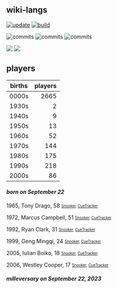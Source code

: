 ## wiki-langs
[![update](https://github.com/dreamerminsk/wiki-langs/actions/workflows/update-tables.yml/badge.svg)](https://github.com/dreamerminsk/wiki-langs/actions/workflows/update-tables.yml)
[![build](https://github.com/dreamerminsk/wiki-langs/actions/workflows/build.yml/badge.svg)](https://github.com/dreamerminsk/wiki-langs/actions/workflows/build.yml)

![commits](https://img.shields.io/github/commit-activity/y/dreamerminsk/wiki-langs)
![commits](https://img.shields.io/github/commit-activity/m/dreamerminsk/wiki-langs)
![commits](https://img.shields.io/github/commit-activity/w/dreamerminsk/wiki-langs)

![](https://img.shields.io/github/languages/code-size/dreamerminsk/wiki-langs)
![](https://img.shields.io/github/repo-size/dreamerminsk/wiki-langs)

## players
| births | players |
| :----: | ------: |
| 0000s | 2665 |
| 1930s | 2 |
| 1940s | 9 |
| 1950s | 13 |
| 1960s | 52 |
| 1970s | 144 |
| 1980s | 175 |
| 1990s | 218 |
| 2000s | 86 |

#### ***born on September 22***
1965, Tony Drago, 58 <sub><sup>[Snooker](http://www.snooker.org/res/index.asp?player=41), [CueTracker](http://cuetracker.net/Players/tony-drago/)</sup></sub>

1972, Marcus Campbell, 51 <sub><sup>[Snooker](http://www.snooker.org/res/index.asp?player=11), [CueTracker](http://cuetracker.net/Players/marcus-campbell/)</sup></sub>

1992, Ryan Clark, 31 <sub><sup>[Snooker](http://www.snooker.org/res/index.asp?player=145), [CueTracker](http://cuetracker.net/Players/ryan-clark/)</sup></sub>

1999, Geng Mingqi, 24 <sub><sup>[Snooker](http://www.snooker.org/res/index.asp?player=1155), [CueTracker](http://cuetracker.net/Players/geng-mingqi/)</sup></sub>

2005, Iulian Boiko, 18 <sub><sup>[Snooker](http://www.snooker.org/res/index.asp?player=1889), [CueTracker](http://cuetracker.net/Players/iulian-boiko/)</sup></sub>

2006, Westley Cooper, 17 <sub><sup>[Snooker](http://www.snooker.org/res/index.asp?player=2770), [CueTracker](http://cuetracker.net/Players/westley-cooper/)</sup></sub>


#### ***milleversary on September 22, 2023***



